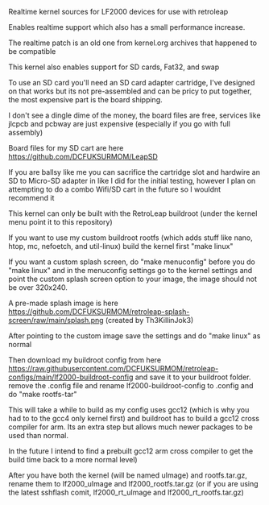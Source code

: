 Realtime kernel sources for LF2000 devices for use with retroleap

Enables realtime support which also has a small performance increase.

The realtime patch is an old one from kernel.org archives that happened to be compatible

This kernel also enables support for SD cards, Fat32, and swap

To use an SD card you'll need an SD card adapter cartridge, I've designed on that works but its not pre-assembled and can be pricy to put together, the most expensive part is the board shipping.

I don't see a dingle dime of the money, the board files are free, services like jlcpcb and pcbway are just expensive (especially if you go with full assembly)

Board files for my SD cart are here https://github.com/DCFUKSURMOM/LeapSD

If you are ballsy like me you can sacrifice the cartridge slot and hardwire an SD to Micro-SD adapter in like I did for the initial testing, however I plan on attempting to do a combo Wifi/SD cart in the future so I wouldnt recommend it

This kernel can only be built with the RetroLeap buildroot (under the kernel menu point it to this repository)

If you want to use my custom buildroot rootfs (which adds stuff like nano, htop, mc, nefoetch, and util-linux) build the kernel first "make linux" 

If you want a custom splash screen, do "make menuconfig" before you do "make linux" and in the menuconfig settings go to the kernel settings and point the custom splash screen option to your image, the image should not be over 320x240.

A pre-made splash image is here https://github.com/DCFUKSURMOM/retroleap-splash-screen/raw/main/splash.png (created by Th3KillinJok3)

After pointing to the custom image save the settings and do "make linux" as normal

Then download my buildroot config from here https://raw.githubusercontent.com/DCFUKSURMOM/retroleap-configs/main/lf2000-buildroot-config and save it to your buildroot folder. remove the .config file and rename lf2000-buildroot-config to .config and do "make rootfs-tar" 

This will take a while to build as my config uses gcc12 (which is why you had to to the gcc4 only kernel first) and buildroot has to build a gcc12 cross compiler for arm. Its an extra step but allows much newer packages to be used than normal.

In the future I intend to find a prebuilt gcc12 arm cross compiler to get the build time back to a more normal level)

After you have both the kernel (will be named uImage) and rootfs.tar.gz, rename them to lf2000_uImage and lf2000_rootfs.tar.gz (or if you are using the latest sshflash comit, lf2000_rt_uImage and lf2000_rt_rootfs.tar.gz)

